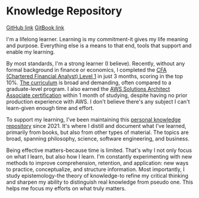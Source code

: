 # Knowledge Repository
[GitHub link](https://github.com/hungcq/knowledge-repo)
[GitBook link](https://knowledge-repo.hungcq.xyz)

I'm a lifelong learner. Learning is my commitment-it gives my life meaning and purpose.
Everything else is a means to that end, tools that support and enable my learning.

By most standards, I'm a strong learner (I believe). Recently, without any formal background in finance or economics,
I completed the [CFA (Chartered Financial Analyst) Level 1](https://basno.com/dotg1acm) in just 3 months, scoring in the top 10%.
[The curriculum](https://www.cfainstitute.org/programs/cfa-program/candidate-resources/level-i-exam#core-curriculum-topics)
is broad and demanding, often compared to a graduate-level program.
I also earned the [AWS Solutions Architect Associate certification](https://www.credly.com/badges/e02b602d-f604-4689-94d0-8b94d4f026c6)
within 1 month of studying,
despite having no prior production experience with AWS.
I don't believe there's any subject I can't learn-given enough time and effort.

To support my learning, I've been maintaining this [personal knowledge repository](https://github.com/hungcq/knowledge-repo)
since 2021. It's where I distill and document what I've learned, primarily from books, but also from other types of material.
The topics are broad, spanning philosophy, science, software engineering, and business.

Being effective matters-because time is limited. That's why I not only focus on what I learn, but also how I learn.
I'm constantly experimenting with new methods to improve comprehension, retention, and application:
new ways to practice, conceptualize, and structure information.
Most importantly, I study epistemology-the theory of knowledge-to refine my critical thinking
and sharpen my ability to distinguish real knowledge from pseudo one. This helps me focus my efforts on what truly matters.